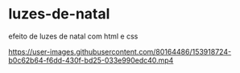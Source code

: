 # luzes-de-natal
efeito de luzes de natal com html e css


https://user-images.githubusercontent.com/80164486/153918724-b0c62b64-f6dd-430f-bd25-033e990edc40.mp4

